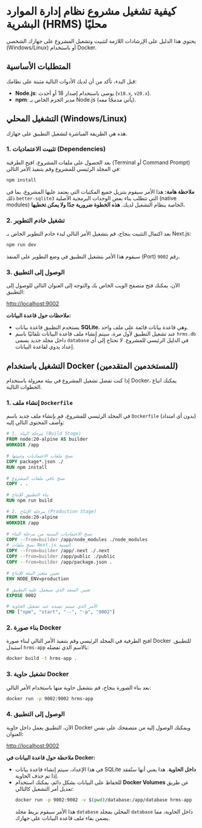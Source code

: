 # كيفية تشغيل مشروع نظام إدارة الموارد البشرية (HRMS) محليًا

يحتوي هذا الدليل على الإرشادات اللازمة لتثبيت وتشغيل المشروع على جهازك الشخصي (Windows/Linux) أو باستخدام Docker.

## المتطلبات الأساسية

قبل البدء، تأكد من أن لديك الأدوات التالية مثبتة على نظامك:

- **Node.js**: يوصى باستخدام إصدار 18 أو أحدث (`v18.x`, `v20.x`).
- **npm**: مدير الحزم الخاص بـ Node.js (يأتي مدمجًا معه).

## التشغيل المحلي (Windows/Linux)

هذه هي الطريقة المباشرة لتشغيل التطبيق على جهازك.

### 1. تثبيت الاعتماديات (Dependencies)

بعد الحصول على ملفات المشروع، افتح الطرفية (Terminal أو Command Prompt) في المجلد الرئيسي للمشروع وقم بتنفيذ الأمر التالي:

```bash
npm install
```

**ملاحظة هامة:** هذا الأمر سيقوم بتنزيل جميع المكتبات التي يعتمد عليها المشروع، بما في ذلك `better-sqlite3` التي تتطلب بناء بعض الوحدات البرمجية الأصلية (native modules) الخاصة بنظام التشغيل لديك. **هذه الخطوة ضرورية جدًا ولا يمكن تخطيها.**

### 2. تشغيل خادم التطوير

بعد اكتمال التثبيت بنجاح، قم بتشغيل الأمر التالي لبدء خادم التطوير الخاص بـ Next.js:

```bash
npm run dev
```

سيقوم هذا الأمر بتشغيل التطبيق في وضع التطوير على المنفذ (Port) رقم `9002`.

### 3. الوصول إلى التطبيق

الآن، يمكنك فتح متصفح الويب الخاص بك والتوجه إلى العنوان التالي للوصول إلى التطبيق:

[http://localhost:9002](http://localhost:9002)

**ملاحظات حول قاعدة البيانات:**
- يستخدم التطبيق قاعدة بيانات **SQLite**، وهي قاعدة بيانات قائمة على ملف واحد.
- عند تشغيل التطبيق لأول مرة، سيتم إنشاء ملف قاعدة البيانات تلقائيًا باسم `hrms.db` داخل مجلد جديد يسمى `database` في الدليل الرئيسي للمشروع. لا تحتاج إلى أي إعداد يدوي لقاعدة البيانات.

## التشغيل باستخدام Docker (للمستخدمين المتقدمين)

إذا كنت تفضل تشغيل المشروع في بيئة معزولة باستخدام Docker، يمكنك اتباع الخطوات التالية.

### 1. إنشاء ملف `Dockerfile`

في المجلد الرئيسي للمشروع، قم بإنشاء ملف جديد باسم `Dockerfile` (بدون أي امتداد) وأضف المحتوى التالي إليه:

```dockerfile
# 1. مرحلة البناء (Build Stage)
FROM node:20-alpine AS builder
WORKDIR /app

# نسخ ملفات الاعتماديات وتثبيتها
COPY package*.json ./
RUN npm install

# نسخ باقي ملفات المشروع
COPY . .

# بناء التطبيق للإنتاج
RUN npm run build

# 2. مرحلة الإنتاج (Production Stage)
FROM node:20-alpine
WORKDIR /app

# نسخ الاعتماديات المبنية من مرحلة البناء
COPY --from=builder /app/node_modules ./node_modules
# نسخ ملفات Next.js المبنية
COPY --from=builder /app/.next ./.next
COPY --from=builder /app/public ./public
COPY --from=builder /app/package.json .

# تعيين متغير البيئة للإنتاج
ENV NODE_ENV=production

# تعيين المنفذ الذي سيعمل عليه التطبيق
EXPOSE 9002

# الأمر الذي سيتم تنفيذه عند تشغيل الحاوية
CMD ["npm", "start", "--", "-p", "9002"]
```

### 2. بناء صورة Docker

افتح الطرفية في المجلد الرئيسي وقم بتنفيذ الأمر التالي لبناء صورة Docker للتطبيق. استبدل `hrms-app` بالاسم الذي تفضله:

```bash
docker build -t hrms-app .
```

### 3. تشغيل حاوية Docker

بعد بناء الصورة بنجاح، قم بتشغيل حاوية منها باستخدام الأمر التالي:

```bash
docker run -p 9002:9002 hrms-app
```

### 4. الوصول إلى التطبيق

الآن، التطبيق يعمل داخل حاوية Docker ويمكنك الوصول إليه من متصفحك على نفس العنوان:

[http://localhost:9002](http://localhost:9002)

**ملاحظة حول قاعدة البيانات في Docker:**
- في هذا الإعداد، سيتم إنشاء قاعدة بيانات SQLite **داخل الحاوية**. هذا يعني أنها ستُفقد إذا تم حذف الحاوية.
- للحفاظ على البيانات بشكل دائم، يمكنك استخدام **Docker Volumes** عن طريق تعديل أمر التشغيل كالتالي:
  ```bash
  docker run -p 9002:9002 -v $(pwd)/database:/app/database hrms-app
  ```
  هذا الأمر سيقوم بربط مجلد `database` المحلي بمجلد `database` داخل الحاوية، مما يضمن بقاء ملف قاعدة البيانات على جهازك.
